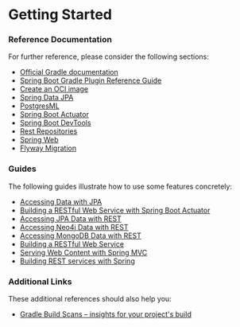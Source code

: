 # Getting Started

### Reference Documentation
For further reference, please consider the following sections:

* [Official Gradle documentation](https://docs.gradle.org)
* [Spring Boot Gradle Plugin Reference Guide](https://docs.spring.io/spring-boot/3.3.4/gradle-plugin)
* [Create an OCI image](https://docs.spring.io/spring-boot/3.3.4/gradle-plugin/packaging-oci-image.html)
* [Spring Data JPA](https://docs.spring.io/spring-boot/docs/3.3.4/reference/htmlsingle/index.html#data.sql.jpa-and-spring-data)
* [PostgresML](https://docs.spring.io/spring-ai/reference/api/embeddings/postgresml-embeddings.html)
* [Spring Boot Actuator](https://docs.spring.io/spring-boot/docs/3.3.4/reference/htmlsingle/index.html#actuator)
* [Spring Boot DevTools](https://docs.spring.io/spring-boot/docs/3.3.4/reference/htmlsingle/index.html#using.devtools)
* [Rest Repositories](https://docs.spring.io/spring-boot/docs/3.3.4/reference/htmlsingle/index.html#howto.data-access.exposing-spring-data-repositories-as-rest)
* [Spring Web](https://docs.spring.io/spring-boot/docs/3.3.4/reference/htmlsingle/index.html#web)
* [Flyway Migration](https://docs.spring.io/spring-boot/docs/3.3.4/reference/htmlsingle/index.html#howto.data-initialization.migration-tool.flyway)

### Guides
The following guides illustrate how to use some features concretely:

* [Accessing Data with JPA](https://spring.io/guides/gs/accessing-data-jpa/)
* [Building a RESTful Web Service with Spring Boot Actuator](https://spring.io/guides/gs/actuator-service/)
* [Accessing JPA Data with REST](https://spring.io/guides/gs/accessing-data-rest/)
* [Accessing Neo4j Data with REST](https://spring.io/guides/gs/accessing-neo4j-data-rest/)
* [Accessing MongoDB Data with REST](https://spring.io/guides/gs/accessing-mongodb-data-rest/)
* [Building a RESTful Web Service](https://spring.io/guides/gs/rest-service/)
* [Serving Web Content with Spring MVC](https://spring.io/guides/gs/serving-web-content/)
* [Building REST services with Spring](https://spring.io/guides/tutorials/rest/)

### Additional Links
These additional references should also help you:

* [Gradle Build Scans – insights for your project's build](https://scans.gradle.com#gradle)

